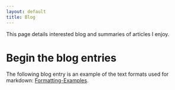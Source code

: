 ```yaml
---
layout: default
title: Blog
---
```


This page details interested blog and summaries of articles I enjoy.

# Begin the blog entries

The following blog entry is an example of the text formats used for markdown: [Formatting-Examples][1].

[1]: <_site/2014/01/01/text-formatting-examples.html> "Formatting-Examples"